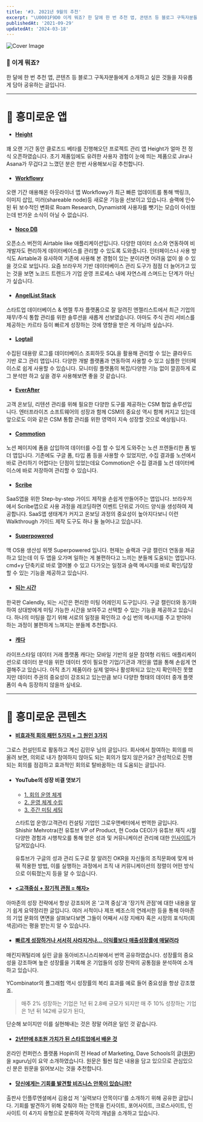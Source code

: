 ```yaml
---
title: '#3. 2021년 9월의 추천'
excerpt: "\U0001F9D0 이게 뭐죠? 한 달에 한 번 추천 앱, 콘텐츠 등 블로그 구독자분들에게 소개하고 싶은 것들을 자유롭게 담아 공유하는 글입니다. \U0001F4F1 흥미로운 앱 Height 꽤 오랜 기간 동안 클로즈드 베타를 진행해오던 프로젝트 관리 앱 Height가 얼마 전 정식 오픈하였습니다. 초기 제품임에도 유려한 사용자 경험이 눈에 띄는 제품으로 Jira나 Asana가 ..."
publishedAt: '2021-09-29'
updatedAt: '2024-03-18'
---
```

![Cover Image](images/MzCA2vTaV.jpeg)

### 🧐 이게 뭐죠?
한 달에 한 번 추천 앱, 콘텐츠 등 블로그 구독자분들에게 소개하고 싶은 것들을 자유롭게 담아 공유하는 글입니다.

---

# 📱 흥미로운 앱
- #### [Height](https://height.app/?ref=sonujung)
꽤 오랜 기간 동안 클로즈드 베타를 진행해오던 프로젝트 관리 앱 Height가 얼마 전 정식 오픈하였습니다. 초기 제품임에도 유려한 사용자 경험이 눈에 띄는 제품으로 Jira나 Asana가 무겁다고 느꼈던 분은 한번 사용해보시길 추천합니다.

- #### [Workflowy](https://workflowy.com/invite/198ce1c0.lnx)
오랜 기간 애용해온 아웃라이너 앱 Workflowy가 최근 빠른 업데이트를 통해 백링크, 이미지 삽입, 미러(shareable node)등 새로운 기능을 선보이고 있습니다. 슬랙에 인수된 뒤 보수적인 변화로 Roam Research, Dynamist에 사용자를 뺏기는 모습이 아쉬웠는데 반가운 소식이 아닐 수 없습니다.

- #### [Noco DB](https://github.com/nocodb/nocodb)
오픈소스 버전의 Airtable like 애플리케이션입니다. 다양한 데이터 소스와 연동하여 비개발자도 편리하게 데이터베이스를 관리할 수 있도록 도와줍니다. 인터페이스나 사용 방식도 Airtable과 유사하여 기존에 사용해 본 경험이 있는 분이라면 어려움 없이 쓸 수 있을 것으로 보입니다. 요즘 브라우저 기반 데이터베이스 관리 도구가 점점 더 늘어가고 있는 것을 보면 노코드 트렌드가 기업 운영 프로세스 내에 자연스레 스며드는 단계가 아닌가 싶습니다.

- #### [AngelList Stack](https://www.angellist.com/stack?ref=sonujung)
스타트업 데이터베이스 & 엔젤 투자 플랫폼으로 잘 알려진 엔젤리스트에서 최근 기업의 재무/주식 통합 관리를 위한 솔루션을 새롭게 선보였습니다. 아마도 주식 관리 서비스를 제공하는 카르타 등이 빠르게 성장하는 것에 영향을 받은 게 아닐까 싶습니다.

- #### [Logtail](https://logtail.com/?ref=sonujung)
수집된 대용량 로그를 데이터베이스 조회하듯 SQL을 활용해 관리할 수 있는 클라우드 기반 로그 관리 앱입니다. 다양한 개발 플랫폼과 연동하여 사용할 수 있고 심플한 인터페이스로 쉽게 사용할 수 있습니다. 모니터링 플랫폼의 복잡/다양한 기능 없이 깔끔하게 로그 분석만 하고 싶을 경우 사용해보면 좋을 것 같습니다.

- #### [EverAfter](https://www.everafter.ai/?ref=sonujung)
고객 온보딩, 리텐션 관리를 위해 필요한 다양한 도구를 제공하는 CSM 협업 솔루션입니다. 엔터프라이즈 소프트웨어의 성장과 함께 CSM의 중요성 역시 함께 커지고 있는데 앞으로도 이와 같은 CSM 통합 관리를 위한 영역이 지속 성장할 것으로 예상됩니다.

- #### [Commotion](https://commotion.page/?ref=sonujung)
노션 페이지에 폼을 삽입하여 데이터를 수집 할 수 있게 도와주는 노션 프렌들리한 폼 빌더 앱입니다. 기존에도 구글 폼, 타입 폼 등을 사용할 수 있었지만, 수집 결과를 노션에서 바로 관리하기 어렵다는 단점이 있었는데요 Commotion은 수집 결과를 노션 데이터베이스에 바로 저장하여 관리할 수 있습니다.

- #### [Scribe](https://scribehow.com/?ref=sonujung)
SaaS앱을 위한 Step-by-step 가이드 제작을 손쉽게 만들어주는 앱입니다. 브라우저에서 Scribe앱으로 사용 과정을 레코딩하면 이벤트 단위로 가이드 양식을 생성하여 제공합니다. SaaS앱 생태계가 커지고 온보딩 과정의 중요성이 높아지다보니 이런 Walkthrough 가이드 제작 도구도 하나 둘 늘어나고 있습니다.

- #### [Superpowered](https://superpowered.me/?refer=c29udUBzaXhzaG9wLmNvbQ==)
맥 OS용 생산성 위젯 Superpowered 입니다. 현재는 슬랙과 구글 캘린더 연동을 제공하고 있는데 이 두 앱을 오가며 일하는 게 불편하다고 느끼는 분들께 도움되는 앱입니다. cmd+y 단축키로 바로 열어볼 수 있고 다가오는 일정과 슬랙 메시지를 바로 확인/답장할 수 있는 기능을 제공하고 있습니다.

- #### [되는 시간](https://whattime.co.kr/)
한국판 Calendly, 되는 시간은 편리한 미팅 어레인지 도구입니다. 구글 캘린더와 동기화하여 상대방에게 미팅 가능한 시간을 보여주고 선택할 수 있는 기능을 제공하고 있습니다. 하나의 미팅을 잡기 위해 서로의 일정을 확인하고 수십 번의 메시지를 주고 받아야 하는 과정이 불편하게 느껴지는 분들께 추천합니다.

- #### [캐다](https://teampaprika.notion.site/Cada-c88fd614aed346fd8818ba8f79d4138d)
라이프스타일 데이터 거래 플랫폼 캐다는 모바일 기반의 설문 참여형 리워드 애플리케이션으로 데이터 분석을 위한 데이터 셋이 필요한 기업/기관과 개인을 앱을 통해 손쉽게 연결해주고 있습니다. 아직 초기 제품이라 실제 얼마나 활성화되고 있는지 확인하진 못했지만 데이터 주권의 중요성이 강조되고 있는만큼 보다 다양한 형태의 데이터 중개 플랫폼이 속속 등장하지 않을까 싶네요.

--- 

# 🔖 흥미로운 콘텐츠

- #### [비효과적 회의 패턴 5가지 + 그 원인 3가지](https://www.minwookim.kr/ineffective-meeting-patterns)
그로스 컨설턴트로 활동하고 계신 김민우 님의 글입니다. 회사에서 참여하는 회의를 떠올려 보면, 의외로 내가 참여하지 않아도 되는 회의가 많지 않은가요? 관성적으로 진행되는 회의를 점검하고 효과적인 회의로 탈바꿈하는 데 도움되는 글입니다.

- #### YouTube의 성장 비결 엿보기
    - [1. 회의 운영 체계](https://growandbetter.com/2021/07/21/youtube-%ec%84%b1%ec%9e%a5%eb%b9%84%ea%b2%b0-%ec%97%bf%eb%b3%b4%ea%b8%b0-1-%ed%9a%8c%ec%9d%98-%ec%9a%b4%ec%98%81-%ec%b2%b4%ea%b3%84/)
    - [2. 운영 체계 수립](https://growandbetter.com/2021/07/22/youtube-%ec%84%b1%ec%9e%a5%eb%b9%84%ea%b2%b0-%ec%97%bf%eb%b3%b4%ea%b8%b0-2-%ec%9a%b4%ec%98%81-%ec%b2%b4%ea%b3%84-%ec%88%98%eb%a6%bd/)
    - [3. 주간 미팅 세팅](https://growandbetter.com/2021/07/22/youtube-%ec%84%b1%ec%9e%a5%eb%b9%84%ea%b2%b0-%ec%97%bf%eb%b3%b4%ea%b8%b0-3-%ec%a3%bc%ea%b0%84-%eb%af%b8%ed%8c%85-%ec%84%b8%ed%8c%85/)

  스타트업 운영/고객관리 컨설팅 기업인 그로우앤베터에서 번역한 글입니다. Shishir Mehrotra(전 유튜브 VP of Product, 현 Coda CEO)가 유튜브 재직 시절 다양한 경험과 시행착오를 통해 얻은 성과 및 커뮤니케이션 관리에 대한 [인사이트](https://coda.io/d/Rituals-for-hypergrowth-An-inside-look-at-how-YouTube-scaled_dtrl4NzUguc/Rituals-for-hypergrowth-An-inside-look-at-how-YouTube-scaled_su_30#_lumUl)가 담겨있습니다.

  유튜브가 구글의 성과 관리 도구로 잘 알려진 OKR을 자신들의 조직문화에 맞게 바꿔 적용한 방법, 이를 실행하는 과정에서 조직 내 커뮤니케이션의 정렬이 어떤 방식으로 이뤄졌는지 등을 알 수 있습니다.

- #### [<고객중심 + 장기적 관점 = 해자>](https://notdefeated.ghost.io/gogaegjungsim-janggijeog-gwanjeom-gyeongjejeog-haeja-jeff-bezos-balmyeonggwa-banghwageul-ilggo)
아마존의 성장 전략에서 항상 강조되어 온 '고객 중심'과 '장기적 관점'에 대한 내용을 알기 쉽게 요약정리한 글입니다. 여러 서적이나 제프 베조스의 연례서한 등을 통해 아마존의 기업 문화의 면면을 살펴보다보면 그들이 어째서 시장 지배자 혹은 시장의 포식자(회색곰)라는 평을 받는지 알 수 있습니다.

- #### [빠르게 성장하거나 서서히 사라지거나… 이익률보다 매출성장률에 매달려라](https://dbr.donga.com/article/view/1401/article_no/6556/ac/magazine)
매킨지쿼털리에 실린 글을 동아비즈니스리뷰에서 번역 공유하였습니다. 성장률의 중요성을 강조하며 높은 성장률을 기록해 온 기업들의 성장 전략의 공통점을 분석하여 소개하고 있습니다.

  YCombinator의 폴그래험 역시 성장률의 복리 효과를 예로 들어 중요성을 항상 강조했죠.
  > 매주 2% 성장하는 기업은 1년 뒤 2.8배 규모가 되지만 매 주 10% 성장하는 기업은 1년 뒤 142배 규모가 된다,

  단순해 보이지만 이를 실현해내는 것은 정말 어려운 일인 것 같습니다.

- #### [2년만에 8조원 가치가 된 스타트업에서 배운 것](https://news.hada.io/topic?id=5087)
온라인 컨퍼런스 플랫폼 Hopin의 전 Head of Marketing, Dave Schools의 글([원문](https://entrepreneurshandbook.co/hyperscaling-hopin-fc457e48886f))을 xguru님이 요약 소개하였습니다. 원문은 훨씬 많은 내용을 담고 있으므로 관심있으신 분은 원문을 읽어보시는 것을 추천합니다.

- #### [당신에게는 기회를 발견할 비즈니스 안목이 있습니까?](https://m.post.naver.com/viewer/postView.nhn?volumeNo=16784996&memberNo=956644)
출판사 인플루엔셜에서 김용섭 저 '실력보다 안목이다'를 소개하기 위해 공유한 글입니다. 기회를 발견하기 위해 갖춰야 하는 안목을 킨사이트, 포어사이트, 크로스사이트, 인사이트 이 4가지 유형으로 분류하여 각각의 개념을 소개하고 있습니다.